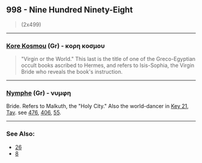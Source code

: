 ## 998 - Nine Hundred Ninety-Eight
> (2x499)

---

### [Kore Kosmou](/greek?word=korh+kosmou) (Gr) - κορη κοσμου
> "Virgin or the World." This last is the title of one of the Greco-Egyptian occult books ascribed to Hermes, and refers to Isis-Sophia, the Virgin Bride who reveals the book's instruction.

---

### [Nymphe](/greek?word=numphh) (Gr) - νυμφη
Bride. Refers to Malkuth, the "Holy City." Also the world-dancer in [Key 21](21), [Tav](/keys/Th). see [476](476), [406](406), [55](55).

---

### See Also:

- [26](26)
- [8](8)